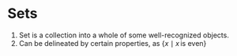 # Sets

1. Set is a collection into a whole of some well-recognized objects.
2. Can be delineated by certain properties, as $\{x \mid x \,\text{is even}\}$